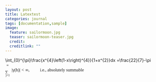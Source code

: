 ```yaml
---
layout: post
title: Latextest
categories: journal
tags: [documentation,sample]
image:
  feature: sailormoon.jpg
  teaser: sailormoon-teaser.jpg
  credit: 
  creditlink: ""
---
```


<script src="http://ajax.googleapis.com/ajax/libs/jquery/1.3.2/jquery.min.js"></script>
<script src="jquery.jslatex.js"></script>
<script>
$(function () {
    $(".latex").latex();
});
</script>
<div class="latex">
    \int_{0}^{\pi}\frac{x^{4}\left(1-x\right)^{4}}{1+x^{2}}dx =\frac{22}{7}-\pi
</div>


<span class="mrow" id="MathJax-Span-8"><span class="munderover" id="MathJax-Span-9"><span style="display: inline-block; position: relative; width: 1.313em; height: 0px;"><span style="position: absolute; clip: rect(2.86em 1001.19em 4.646em -999.997em); top: -3.985em; left: 0em;"><span class="mo" id="MathJax-Span-10" style="font-family: STIXSizeOneSym; vertical-align: -0.533em;">∑</span><span style="display: inline-block; width: 0px; height: 3.991em;"></span></span><span style="position: absolute; clip: rect(3.336em 1000.96em 4.408em -999.997em); top: -2.854em; left: 0.122em;"><span class="texatom" id="MathJax-Span-11"><span class="mrow" id="MathJax-Span-12"><span class="mi" id="MathJax-Span-13" style="font-size: 70.7%; font-family: STIXGeneral-Italic;">j<span style="display: inline-block; overflow: hidden; height: 1px; width: 0.003em;"></span></span><span class="mo" id="MathJax-Span-14" style="font-size: 70.7%; font-family: STIXGeneral-Regular;">=</span><span class="mn" id="MathJax-Span-15" style="font-size: 70.7%; font-family: STIXGeneral-Regular;">1</span></span></span><span style="display: inline-block; width: 0px; height: 3.991em;"></span></span><span style="position: absolute; clip: rect(3.396em 1000.6em 4.17em -999.997em); top: -5.176em; left: 0.301em;"><span class="mi" id="MathJax-Span-16" style="font-size: 70.7%; font-family: STIXGeneral-Regular;">∞</span><span style="display: inline-block; width: 0px; height: 3.991em;"></span></span></span></span><span class="texatom" id="MathJax-Span-17" style="padding-left: 0.182em;"><span class="mrow" id="MathJax-Span-18"><span class="mo" id="MathJax-Span-19" style="font-family: STIXVariants;">|</span></span></span><span class="mi" id="MathJax-Span-20" style="font-family: STIXGeneral-Italic;">γ<span style="display: inline-block; overflow: hidden; height: 1px; width: 0.003em;"></span></span><span class="mo" id="MathJax-Span-21" style="font-family: STIXGeneral-Regular;">(</span><span class="mi" id="MathJax-Span-22" style="font-family: STIXGeneral-Italic;">h</span><span class="mo" id="MathJax-Span-23" style="font-family: STIXGeneral-Regular;">)</span><span class="texatom" id="MathJax-Span-24"><span class="mrow" id="MathJax-Span-25"><span class="mo" id="MathJax-Span-26" style="font-family: STIXVariants;">|</span></span></span><span class="mo" id="MathJax-Span-27" style="font-family: STIXGeneral-Regular; padding-left: 0.301em;">&lt;</span><span class="mi" id="MathJax-Span-28" style="font-family: STIXGeneral-Regular; padding-left: 0.301em;">∞</span><span class="mo" id="MathJax-Span-29" style="font-family: STIXGeneral-Regular;">,</span><span class="mspace" id="MathJax-Span-30" style="height: 0em; vertical-align: 0em; width: 2.265em; display: inline-block; overflow: hidden;"></span><span class="mtext" id="MathJax-Span-31" style="font-family: STIXGeneral-Regular; padding-left: 0.182em;">i.e., absolutely summable</span></span>

